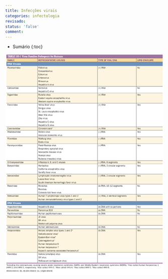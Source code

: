 ```yaml
---
title: Infecções virais
categories: infectologia
revisado: 
status: 'false'
comment: 
---
```


* Sumário
{:toc}

![Vírus](/assets/infectologia/virus/virus.jpeg)